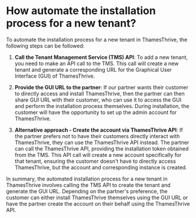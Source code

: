 # How automate the installation process for a new tenant?

To automate the installation process for a new tenant in ThamesThrive, the following steps can be followed:

1. **Call the Tenant Management Service (TMS) API**: To add a new tenant, you need to make an API call to the TMS. This
   call will create a new tenant and generate a corresponding URL for the Graphical User Interface (GUI) of ThamesThrive.

2. **Provide the GUI URL to the partner**: If our partner wants their customer to directly access and install ThamesThrive,
   then the partner can then share GUI URL with their customer, who can use it to access the GUI and perform the
   installation process themselves. During installation, the customer will have the opportunity to set up the admin
   account for ThamesThrive.

3. **Alternative approach - Create the account via ThamesThrive API**: If the partner prefers not to have their customers
   directly interact with ThamesThrive, they can use the ThamesThrive API instead. The partner can call the ThamesThrive API,
   providing the installation token obtained from the TMS. This API call will create a new account specifically for that
   tenant, ensuring the customer doesn't have to directly access ThamesThrive, but the account and corresponding instance is
   created.

In summary, the automated installation process for a new tenant in ThamesThrive involves calling the TMS API to create the
tenant and generate the GUI URL. Depending on the partner's preference, the customer can either install ThamesThrive
themselves using the GUI URL or have the partner create the account on their behalf using the ThamesThrive API.
